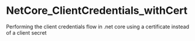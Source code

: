 # NetCore_ClientCredentials_withCert
Performing the client credentials flow in .net core using a certificate instead of a client secret
